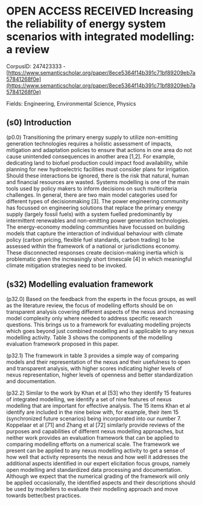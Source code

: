 # OPEN ACCESS RECEIVED Increasing the reliability of energy system scenarios with integrated modelling: a review

CorpusID: 247423333 - [https://www.semanticscholar.org/paper/8ece5364f14b391c71bf89209eb7a57841268f0e](https://www.semanticscholar.org/paper/8ece5364f14b391c71bf89209eb7a57841268f0e)

Fields: Engineering, Environmental Science, Physics

## (s0) Introduction
(p0.0) Transitioning the primary energy supply to utilize non-emitting generation technologies requires a holistic assessment of impacts, mitigation and adaptation policies to ensure that actions in one area do not cause unintended consequences in another area [1,2]. For example, dedicating land to biofuel production could impact food availability, while planning for new hydroelectric facilities must consider plans for irrigation. Should these interactions be ignored, there is the risk that natural, human and financial resources are wasted. Systems modelling is one of the main tools used by policy makers to inform decisions on such multicriteria challenges. In general, there are two main model categories used for different types of decisionmaking [3]. The power engineering community has focussed on engineering solutions that replace the primary energy supply (largely fossil fuels) with a system fuelled predominantly by intermittent renewables and non-emitting power generation technologies. The energy-economy modeling communities have focussed on building models that capture the interaction of individual behaviour with climate policy (carbon pricing, flexible fuel standards, carbon trading) to be assessed within the framework of a national or jurisdictions economy. These disconnected responses create decision-making inertia which is problematic given the increasingly short timescale [4] in which meaningful climate mitigation strategies need to be invoked.
## (s32) Modelling evaluation framework
(p32.0) Based on the feedback from the experts in the focus groups, as well as the literature review, the focus of modelling efforts should be on transparent analysis covering different aspects of the nexus and increasing model complexity only where needed to address specific research questions. This brings us to a framework for evaluating modelling projects which goes beyond just combined modelling and is applicable to any nexus modelling activity. Table 3 shows the components of the modelling evaluation framework proposed in this paper.

(p32.1) The framework in table 3 provides a simple way of comparing models and their representation of the nexus and their usefulness to open and transparent analysis, with higher scores indicating higher levels of nexus representation, higher levels of openness and better standardization and documentation.

(p32.2) Similar to the work by Khan et al [53] who they identify 15 features of integrated modelling, we identify a set of nine features of nexus modelling that are important for effective analysis. The 15 items Khan et al identify are included in the nine below with, for example, their item 15 (synchronized future scenarios) being incorporated into our number 7. Koppelaar et al [71] and Zhang et al [72] similarly provide reviews of the purposes and capabilities of different nexus modelling approaches, but neither work provides an evaluation framework that can be applied to comparing modelling efforts on a numerical scale. The framework we present can be applied to any nexus modelling activity to get a sense of how well that activity represents the nexus and how well it addresses the additional aspects identified in our expert elicitation focus groups, namely open modelling and standardized data processing and documentation. Although we expect that the numerical grading of the framework will only be applied occasionally, the identified aspects and their descriptions should be used by modellers to evaluate their modelling approach and move towards better/best practices.
